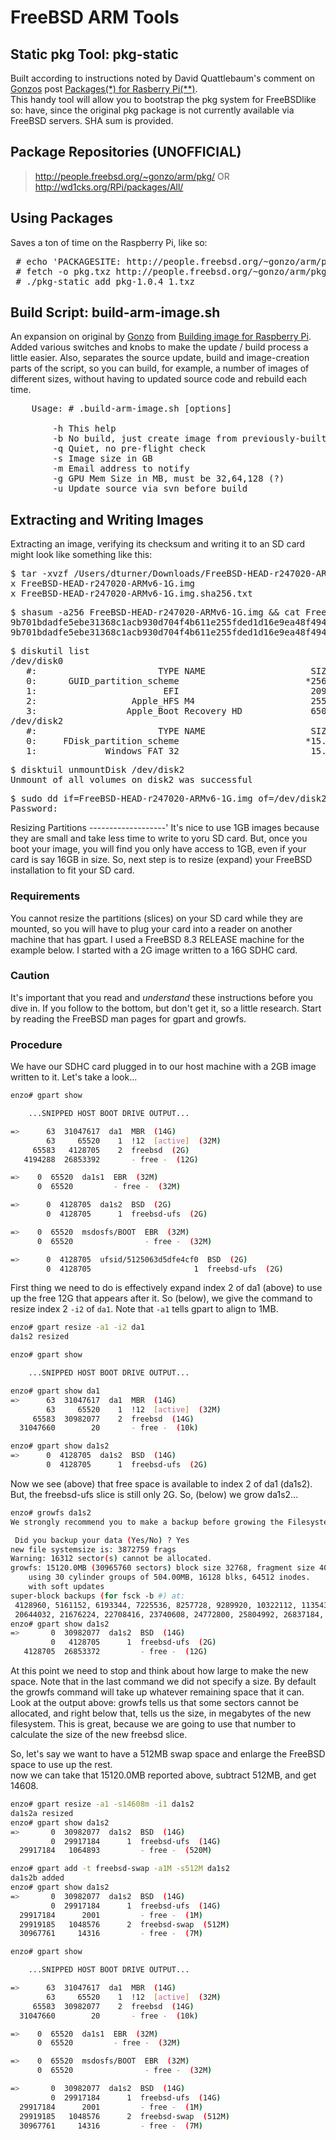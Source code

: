 FreeBSD ARM Tools
=================

Static pkg Tool: pkg-static
---------------------------
Built according to instructions noted by David Quattlebaum's comment on [Gonzos](http://kernelnomicon.org/) post [Packages(*) for Rasberry Pi(**)](http://kernelnomicon.org/?p=261).  
This handy tool will allow you to bootstrap the pkg system for FreeBSDlike so: have, since the original pkg package is not currently available via FreeBSD servers.  SHA sum is provided.

Package Repositories (UNOFFICIAL)
---------------------------------
> http://people.freebsd.org/~gonzo/arm/pkg/
OR
> http://wd1cks.org/RPi/packages/All/

Using Packages
--------------
Saves a ton of time on the Raspberry Pi, like so:
<pre>
 # echo 'PACKAGESITE: http://people.freebsd.org/~gonzo/arm/pkg/' > /usr/local/etc/pkg.conf 
 # fetch -o pkg.txz http://people.freebsd.org/~gonzo/arm/pkg/pkg-1.0.4_1.txz
 # ./pkg-static add pkg-1.0.4_1.txz
</pre>

Build Script: build-arm-image.sh
--------------------------------
An expansion on original by [Gonzo](http://kernelnomicon.org/) from [Building image for Raspberry Pi](http://kernelnomicon.org/?p=275).  Added
various switches and knobs to make the update / build process a little easier.  Also, separates the source update, build and image-creation parts
of the script, so you can build, for example, a number of images of different sizes, without having to updated source code and rebuild each time.

<pre>
	Usage: # .build-arm-image.sh [options]

		-h This help
		-b No build, just create image from previously-built source
		-q Quiet, no pre-flight check
		-s Image size in GB
		-m Email address to notify
		-g GPU Mem Size in MB, must be 32,64,128 (?)
		-u Update source via svn before build
</pre>

Extracting and Writing Images
-----------------------------
Extracting an image, verifying its checksum and writing it to an SD card might look like something like this:
<pre>
$ tar -xvzf /Users/dturner/Downloads/FreeBSD-HEAD-r247020-ARMv6-1G.img.tgz
x FreeBSD-HEAD-r247020-ARMv6-1G.img
x FreeBSD-HEAD-r247020-ARMv6-1G.img.sha256.txt
</pre>
<pre>
$ shasum -a256 FreeBSD-HEAD-r247020-ARMv6-1G.img && cat FreeBSD-HEAD-r247020-ARMv6-1G.img.sha256.txt
9b701bdadfe5ebe31368c1acb930d704f4b611e255fded1d16e9ea48f4940000  FreeBSD-HEAD-r247020-ARMv6-1G.img
9b701bdadfe5ebe31368c1acb930d704f4b611e255fded1d16e9ea48f4940000  FreeBSD-HEAD-r247020-ARMv6-1G.img
</pre>
<pre>
$ diskutil list
/dev/disk0
   #:                       TYPE NAME                    SIZE       IDENTIFIER
   0:      GUID_partition_scheme                        *256.1 GB   disk0
   1:                        EFI                         209.7 MB   disk0s1
   2:                  Apple_HFS M4                      255.2 GB   disk0s2
   3:                 Apple_Boot Recovery HD             650.0 MB   disk0s3
/dev/disk2
   #:                       TYPE NAME                    SIZE       IDENTIFIER
   0:     FDisk_partition_scheme                        *15.9 GB    disk2
   1:             Windows_FAT_32                         15.9 GB    disk2s1
</pre>
<pre>
$ disktuil unmountDisk /dev/disk2
Unmount of all volumes on disk2 was successful
</pre>
<pre>
$ sudo dd if=FreeBSD-HEAD-r247020-ARMv6-1G.img of=/dev/disk2 bs=1m
Password:
</pre>

Resizing Partitions
-------------------'
It's nice to use 1GB images because they are small and take less time to write to yoru SD card.  But,
once you boot your image, you will find you only have access to 1GB, even if your card is say 16GB in
size.  So, next step is to resize (expand) your FreeBSD installation to fit your SD card.

### Requirements
You cannot resize the partitions (slices) on your SD card while they are mounted, so you will have to
plug your card into a reader on another machine that has gpart.  I used a FreeBSD 8.3 RELEASE machine 
for the example below.  I started with a 2G image written to a 16G SDHC card.

### Caution
It's important that you read and _understand_ these instructions before you dive in.  If you follow 
to the bottom, but don't get it, so a little research.  Start by reading the FreeBSD man pages for
gpart and growfs.

### Procedure
We have our SDHC card plugged in to our host machine with a 2GB image written to it.  Let's take a 
look...

```bash
enzo# gpart show

	...SNIPPED HOST BOOT DRIVE OUTPUT...

=>      63  31047617  da1  MBR  (14G)
        63     65520    1  !12  [active]  (32M)
     65583   4128705    2  freebsd  (2G)
   4194288  26853392       - free -  (12G)

=>    0  65520  da1s1  EBR  (32M)
      0  65520         - free -  (32M)

=>      0  4128705  da1s2  BSD  (2G)
        0  4128705      1  freebsd-ufs  (2G)

=>    0  65520  msdosfs/BOOT  EBR  (32M)
      0  65520                - free -  (32M)

=>      0  4128705  ufsid/5125063d5dfe4cf0  BSD  (2G)
        0  4128705                       1  freebsd-ufs  (2G)
```

First thing we need to do is effectively expand index 2 of da1 (above) to use up the free 12G 
that appears after it. So (below), we give the command to resize index 2 `-i2` of `da1`.  Note 
that `-a1` tells gpart to align to 1MB.

```bash
enzo# gpart resize -a1 -i2 da1
da1s2 resized

enzo# gpart show

	...SNIPPED HOST BOOT DRIVE OUTPUT...

enzo# gpart show da1
=>      63  31047617  da1  MBR  (14G)
        63     65520    1  !12  [active]  (32M)
     65583  30982077    2  freebsd  (14G)
  31047660        20       - free -  (10k)

enzo# gpart show da1s2
=>      0  4128705  da1s2  BSD  (14G)
        0  4128705      1  freebsd-ufs  (2G)
```

Now we see (above) that free space is available to index 2 of da1 (da1s2).  But, the freebsd-ufs 
slice is still only 2G.  So, (below) we grow da1s2...

```bash
enzo# growfs da1s2
We strongly recommend you to make a backup before growing the Filesystem

 Did you backup your data (Yes/No) ? Yes
new file systemsize is: 3872759 frags
Warning: 16312 sector(s) cannot be allocated.
growfs: 15120.0MB (30965760 sectors) block size 32768, fragment size 4096
	using 30 cylinder groups of 504.00MB, 16128 blks, 64512 inodes.
	with soft updates
super-block backups (for fsck -b #) at:
 4128960, 5161152, 6193344, 7225536, 8257728, 9289920, 10322112, 11354304, 12386496, 13418688, 14450880, 15483072, 16515264, 17547456, 18579648, 19611840,
 20644032, 21676224, 22708416, 23740608, 24772800, 25804992, 26837184, 27869376, 28901568, 29933760
enzo# gpart show da1s2
=>       0  30982077  da1s2  BSD  (14G)
         0   4128705      1  freebsd-ufs  (2G)
   4128705  26853372         - free -  (12G)
```

At this point we need to stop and think about how large to make the new space.  Note that in the 
last command we did not specify a size.  By default the growfs command will take up whatever 
remaining space that it can.  Look at the output above: growfs tells us that some sectors cannot 
be allocated, and right below that, tells us the size, in megabytes of the new filesystem.  This
is great, because we are going to use that number to calculate the size of the new freebsd slice.

So, let's say we want to have a 512MB swap space and enlarge the FreeBSD space to use up the rest.  
now we can take that 15120.0MB reported above, subtract 512MB, and  get 14608.

```bash
enzo# gpart resize -a1 -s14608m -i1 da1s2
da1s2a resized
enzo# gpart show da1s2
=>       0  30982077  da1s2  BSD  (14G)
         0  29917184      1  freebsd-ufs  (14G)
  29917184   1064893         - free -  (520M)

enzo# gpart add -t freebsd-swap -a1M -s512M da1s2
da1s2b added
enzo# gpart show da1s2
=>       0  30982077  da1s2  BSD  (14G)
         0  29917184      1  freebsd-ufs  (14G)
  29917184      2001         - free -  (1M)
  29919185   1048576      2  freebsd-swap  (512M)
  30967761     14316         - free -  (7M)
```

```bash
enzo# gpart show

	...SNIPPED HOST BOOT DRIVE OUTPUT...

=>      63  31047617  da1  MBR  (14G)
        63     65520    1  !12  [active]  (32M)
     65583  30982077    2  freebsd  (14G)
  31047660        20       - free -  (10k)

=>    0  65520  da1s1  EBR  (32M)
      0  65520         - free -  (32M)

=>    0  65520  msdosfs/BOOT  EBR  (32M)
      0  65520                - free -  (32M)

=>       0  30982077  da1s2  BSD  (14G)
         0  29917184      1  freebsd-ufs  (14G)
  29917184      2001         - free -  (1M)
  29919185   1048576      2  freebsd-swap  (512M)
  30967761     14316         - free -  (7M)
```

